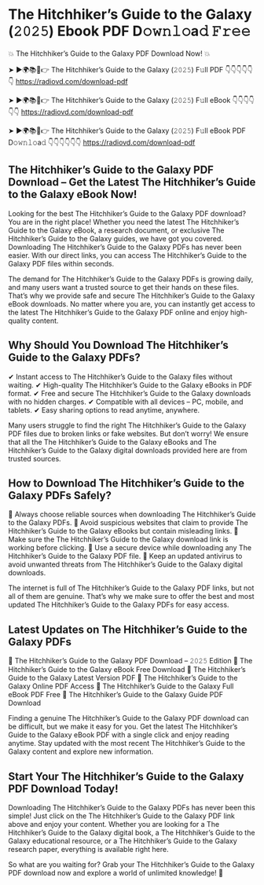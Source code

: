 # The Hitchhiker’s Guide to the Galaxy (𝟸𝟶𝟸𝟻) Ebook PDF D𝚘𝚠𝚗𝚕𝚘a𝚍 𝙵𝚛𝚎𝚎

💥 The Hitchhiker’s Guide to the Galaxy PDF Download Now! 💥

➤ ►🌍📚📱👉 The Hitchhiker’s Guide to the Galaxy (𝟸𝟶𝟸𝟻) F𝚞ll PDF 👇👇👇👇👇👇
https://radiovd.com/download-pdf

➤ ►🌍📚📱👉 The Hitchhiker’s Guide to the Galaxy (𝟸𝟶𝟸𝟻) F𝚞ll eBook 👇👇👇👇👇👇
https://radiovd.com/download-pdf

➤ ►🌍📚📱👉 The Hitchhiker’s Guide to the Galaxy (𝟸𝟶𝟸𝟻) F𝚞ll eBook PDF D𝚘𝚠𝚗𝚕𝚘a𝚍 👇👇👇👇👇👇
https://radiovd.com/download-pdf

## The Hitchhiker’s Guide to the Galaxy PDF Download – Get the Latest The Hitchhiker’s Guide to the Galaxy eBook Now!

Looking for the best The Hitchhiker’s Guide to the Galaxy PDF download? You are in the right place! Whether you need the latest The Hitchhiker’s Guide to the Galaxy eBook, a research document, or exclusive The Hitchhiker’s Guide to the Galaxy guides, we have got you covered. Downloading The Hitchhiker’s Guide to the Galaxy PDFs has never been easier. With our direct links, you can access The Hitchhiker’s Guide to the Galaxy PDF files within seconds.

The demand for The Hitchhiker’s Guide to the Galaxy PDFs is growing daily, and many users want a trusted source to get their hands on these files. That’s why we provide safe and secure The Hitchhiker’s Guide to the Galaxy eBook downloads. No matter where you are, you can instantly get access to the latest The Hitchhiker’s Guide to the Galaxy PDF online and enjoy high-quality content.

## Why Should You Download The Hitchhiker’s Guide to the Galaxy PDFs?

✔ Instant access to The Hitchhiker’s Guide to the Galaxy files without waiting.
✔ High-quality The Hitchhiker’s Guide to the Galaxy eBooks in PDF format.
✔ Free and secure The Hitchhiker’s Guide to the Galaxy downloads with no hidden charges.
✔ Compatible with all devices – PC, mobile, and tablets.
✔ Easy sharing options to read anytime, anywhere.

Many users struggle to find the right The Hitchhiker’s Guide to the Galaxy PDF files due to broken links or fake websites. But don’t worry! We ensure that all the The Hitchhiker’s Guide to the Galaxy eBooks and The Hitchhiker’s Guide to the Galaxy digital downloads provided here are from trusted sources.

## How to Download The Hitchhiker’s Guide to the Galaxy PDFs Safely?

📌 Always choose reliable sources when downloading The Hitchhiker’s Guide to the Galaxy PDFs.
📌 Avoid suspicious websites that claim to provide The Hitchhiker’s Guide to the Galaxy eBooks but contain misleading links.
📌 Make sure the The Hitchhiker’s Guide to the Galaxy download link is working before clicking.
📌 Use a secure device while downloading any The Hitchhiker’s Guide to the Galaxy PDF file.
📌 Keep an updated antivirus to avoid unwanted threats from The Hitchhiker’s Guide to the Galaxy digital downloads.

The internet is full of The Hitchhiker’s Guide to the Galaxy PDF links, but not all of them are genuine. That’s why we make sure to offer the best and most updated The Hitchhiker’s Guide to the Galaxy PDFs for easy access.

## Latest Updates on The Hitchhiker’s Guide to the Galaxy PDFs

🔹 The Hitchhiker’s Guide to the Galaxy PDF Download – 𝟸𝟶𝟸𝟻 Edition
🔹 The Hitchhiker’s Guide to the Galaxy eBook Free Download
🔹 The Hitchhiker’s Guide to the Galaxy Latest Version PDF
🔹 The Hitchhiker’s Guide to the Galaxy Online PDF Access
🔹 The Hitchhiker’s Guide to the Galaxy Full eBook PDF Free
🔹 The Hitchhiker’s Guide to the Galaxy Guide PDF Download

Finding a genuine The Hitchhiker’s Guide to the Galaxy PDF download can be difficult, but we make it easy for you. Get the latest The Hitchhiker’s Guide to the Galaxy eBook PDF with a single click and enjoy reading anytime. Stay updated with the most recent The Hitchhiker’s Guide to the Galaxy content and explore new information.

## Start Your The Hitchhiker’s Guide to the Galaxy PDF Download Today!

Downloading The Hitchhiker’s Guide to the Galaxy PDFs has never been this simple! Just click on the The Hitchhiker’s Guide to the Galaxy PDF link above and enjoy your content. Whether you are looking for a The Hitchhiker’s Guide to the Galaxy digital book, a The Hitchhiker’s Guide to the Galaxy educational resource, or a The Hitchhiker’s Guide to the Galaxy research paper, everything is available right here.

So what are you waiting for? Grab your The Hitchhiker’s Guide to the Galaxy PDF download now and explore a world of unlimited knowledge! 🚀